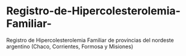 # Registro-de-Hipercolesterolemia-Familiar-
Registro de Hipercolesterolemia Familiar de provincias del nordeste argentino (Chaco, Corrientes, Formosa y Misiones)
